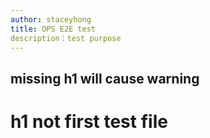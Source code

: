 ```yaml
---
author: staceyhong
title: OPS E2E test
description：test purpose
---
```

## missing h1 will cause warning
# h1 not first test file

